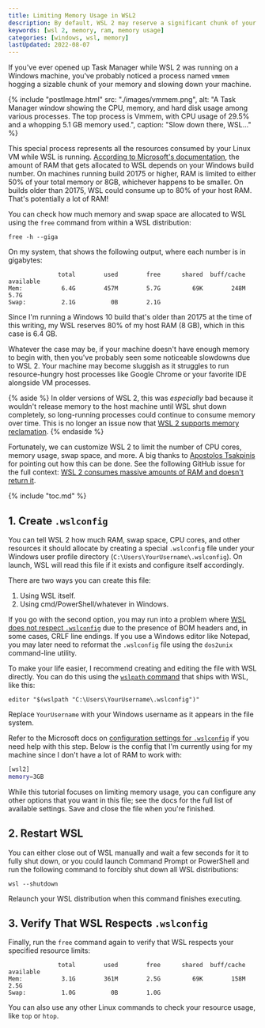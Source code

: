```yaml
---
title: Limiting Memory Usage in WSL2
description: By default, WSL 2 may reserve a significant chunk of your host RAM. Thankfully, we can limit its memory usage with a .wslconfig file.
keywords: [wsl 2, memory, ram, memory usage]
categories: [windows, wsl, memory]
lastUpdated: 2022-08-07
---
```


If you've ever opened up Task Manager while WSL 2 was running on a Windows machine, you've probably noticed a process named `vmmem` hogging a sizable chunk of your memory and slowing down your machine.

{% include "postImage.html" src: "./images/vmmem.png", alt: "A Task Manager window showing the CPU, memory, and hard disk usage among various processes. The top process is Vmmem, with CPU usage of 29.5% and a whopping 5.1 GB memory used.", caption: "Slow down there, WSL..." %}

This special process represents all the resources consumed by your Linux VM while WSL is running. [According to Microsoft's documentation](https://docs.microsoft.com/en-us/windows/wsl/wsl-config#configuration-setting-for-wslconfig), the amount of RAM that gets allocated to WSL depends on your Windows build number. On machines running build 20175 or higher, RAM is limited to either 50% of your total memory or 8GB, whichever happens to be smaller. On builds older than 20175, WSL could consume up to 80% of your host RAM. That's potentially a lot of RAM!

You can check how much memory and swap space are allocated to WSL using the `free` command from within a WSL distribution:

``` {data-copyable=true}
free -h --giga
```

On my system, that shows the following output, where each number is in gigabytes:

```
              total        used        free      shared  buff/cache   available
Mem:           6.4G        457M        5.7G         69K        248M        5.7G
Swap:          2.1G          0B        2.1G
```

Since I'm running a Windows 10 build that's older than 20175 at the time of this writing, my WSL reserves 80% of my host RAM (8 GB), which in this case is 6.4 GB.

Whatever the case may be, if your machine doesn't have enough memory to begin with, then you've probably seen some noticeable slowdowns due to WSL 2. Your machine may become sluggish as it struggles to run resource-hungry host processes like Google Chrome or your favorite IDE alongside VM processes.

{% aside %}
In older versions of WSL 2, this was *especially* bad because it wouldn't release memory to the host machine until WSL shut down completely, so long-running processes could continue to consume memory over time. This is no longer an issue now that [WSL 2 supports memory reclamation](https://devblogs.microsoft.com/commandline/memory-reclaim-in-the-windows-subsystem-for-linux-2/).
{% endaside %}

Fortunately, we can customize WSL 2 to limit the number of CPU cores, memory usage, swap space, and more. A big thanks to [Apostolos Tsakpinis](https://github.com/microsoft/WSL/issues/4166#issuecomment-526725261) for pointing out how this can be done. See the following GitHub issue for the full context: [WSL 2 consumes massive amounts of RAM and doesn't return it](https://github.com/microsoft/WSL/issues/4166).

{% include "toc.md" %}

## 1. Create `.wslconfig`

You can tell WSL 2 how much RAM, swap space, CPU cores, and other resources it should allocate by creating a special `.wslconfig` file under your Windows user profile directory (`C:\Users\YourUsername\.wslconfig`). On launch, WSL will read this file if it exists and configure itself accordingly.

There are two ways you can create this file:

1. Using WSL itself.
2. Using cmd/PowerShell/whatever in Windows.

If you go with the second option, you may run into a problem where [WSL does not respect `.wslconfig`](https://superuser.com/a/1697991/910187) due to the presence of BOM headers and, in some cases, CRLF line endings. If you use a Windows editor like Notepad, you may later need to reformat the `.wslconfig` file using the `dos2unix` command-line utility.

To make your life easier, I recommend creating and editing the file with WSL directly. You can do this using the [`wslpath` command](https://devblogs.microsoft.com/commandline/windows10v1803/#interoperability) that ships with WSL, like this:

``` {data-copyable=true}
editor "$(wslpath "C:\Users\YourUsername\.wslconfig")"
```

Replace `YourUsername` with your Windows username as it appears in the file system.

Refer to the Microsoft docs on [configuration settings for `.wslconfig`](https://docs.microsoft.com/en-us/windows/wsl/wsl-config#configuration-setting-for-wslconfig) if you need help with this step. Below is the config that I'm currently using for my machine since I don't have a lot of RAM to work with:

```bash {data-file="C:\Users\YourUsername\.wslconfig" data-copyable=true}
[wsl2]
memory=3GB
```

While this tutorial focuses on limiting memory usage, you can configure any other options that you want in this file; see the docs for the full list of available settings. Save and close the file when you're finished.

## 2. Restart WSL

You can either close out of WSL manually and wait a few seconds for it to fully shut down, or you could launch Command Prompt or PowerShell and run the following command to forcibly shut down all WSL distributions:

``` {data-copyable=true}
wsl --shutdown
```

Relaunch your WSL distribution when this command finishes executing.

## 3. Verify That WSL Respects `.wslconfig`

Finally, run the `free` command again to verify that WSL respects your specified resource limits:

```
              total        used        free      shared  buff/cache   available
Mem:           3.1G        361M        2.5G         69K        158M        2.5G
Swap:          1.0G          0B        1.0G
```

You can also use any other Linux commands to check your resource usage, like `top` or `htop`.
